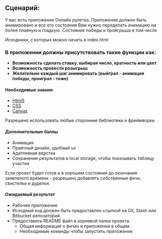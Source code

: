 ## Сценарий:

У вас есть приложение Онлайн рулетка. Приложение должно быть анимировано и все его состояния
Вам нужно переделать анимацию на более плавную и гладкую. Состояние победы и пройгрыша в том числе

Исходники, с которых можно начать в index.html

### В приложении должны присутствовать такие функции как:

- **Возможность сделать ставку, выбирая число, кратность или цвет**
- **Возможность провести розыгрыш**
- **Желательно каждый шаг анимировать (выйграл - анимация победы, проиграл - тоже)**

#### Необходимые знания:

- [Html5](http://htmlbook.ru/html5)
- [CSS](http://htmlbook.ru/css)
- [Canvas](https://www.w3schools.com/html/html5_canvas.asp)

Разрешено использовать любые сторонние библиотеки и фреймворки

#### Дополнительные баллы

* Анимация
* Приятный дизайн, удобный ux
* Адаптивная верстка
* Сохранение результатов в local storage, чтобы показывать таблицу участия

Если проект будет готов и в хорошем состоянии до окончания заявленого времени - разрешено добавлять собственные фичи, свистелки и дуделки.

#### Ожидаемый результат

- Рабочее приложение
- Исходный код должен быть предоставлен ссылкой на Git, Stash или Bitbucket репозиторий.
- Предоставить README файл в корневой папке проекта.
  * Общая информация о фичах и приложении в общем.
  * Необходимые команды чтобы запустить приложение
